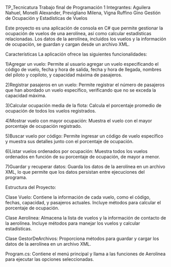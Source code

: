 TP_Tecnicatura
Trabajo final de Programación 1
Integrantes: Aguilera Nahuel, Monelli Alexander, Previgliano Milena, Vigna Ruffino Gino
Gestión de Ocupación y Estadísticas de Vuelos

Este proyecto es una aplicación de consola en C# que permite gestionar la ocupación de vuelos de una aerolínea, así como calcular estadísticas relacionadas. Los datos de la aerolínea, incluidos los vuelos y la información de ocupación, se guardan y cargan desde un archivo XML.

Características La aplicación ofrece las siguientes funcionalidades:

1)Agregar un vuelo: Permite al usuario agregar un vuelo especificando el código de vuelo, fecha y hora de salida, fecha y hora de llegada, nombres del piloto y copiloto, y capacidad máxima de pasajeros.

2)Registrar pasajeros en un vuelo: Permite registrar el número de pasajeros que han abordado un vuelo específico, verificando que no se exceda la capacidad máxima.

3)Calcular ocupación media de la flota: Calcula el porcentaje promedio de ocupación de todos los vuelos registrados.

4)Mostrar vuelo con mayor ocupación: Muestra el vuelo con el mayor porcentaje de ocupación registrado.

5)Buscar vuelo por código: Permite ingresar un código de vuelo específico y muestra sus detalles junto con el porcentaje de ocupación.

6)Listar vuelos ordenados por ocupación: Muestra todos los vuelos ordenados en función de su porcentaje de ocupación, de mayor a menor.

7)Guardar y recuperar datos: Guarda los datos de la aerolínea en un archivo XML, lo que permite que los datos persistan entre ejecuciones del programa.

Estructura del Proyecto:

Clase Vuelo: Contiene la información de cada vuelo, como el código, fechas, capacidad, y pasajeros actuales. Incluye métodos para calcular el porcentaje de ocupación.

Clase Aerolinea: Almacena la lista de vuelos y la información de contacto de la aerolínea. Incluye métodos para manejar los vuelos y calcular estadísticas.

Clase GestorDeArchivos: Proporciona métodos para guardar y cargar los datos de la aerolínea en un archivo XML.

Program.cs: Contiene el menú principal y llama a las funciones de Aerolinea para ejecutar las opciones seleccionadas.

